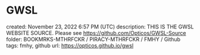 # GWSL

created: November 23, 2022 6:57 PM (UTC)
description: THIS IS THE GWSL WEBSITE SOURCE. Please see https://github.com/Opticos/GWSL-Source
folder: BOOKMRKS-MTHRFCKR / PIRACY-MTHRFCKR / FMHY / Github
tags: fmhy, github
url: https://opticos.github.io/gwsl